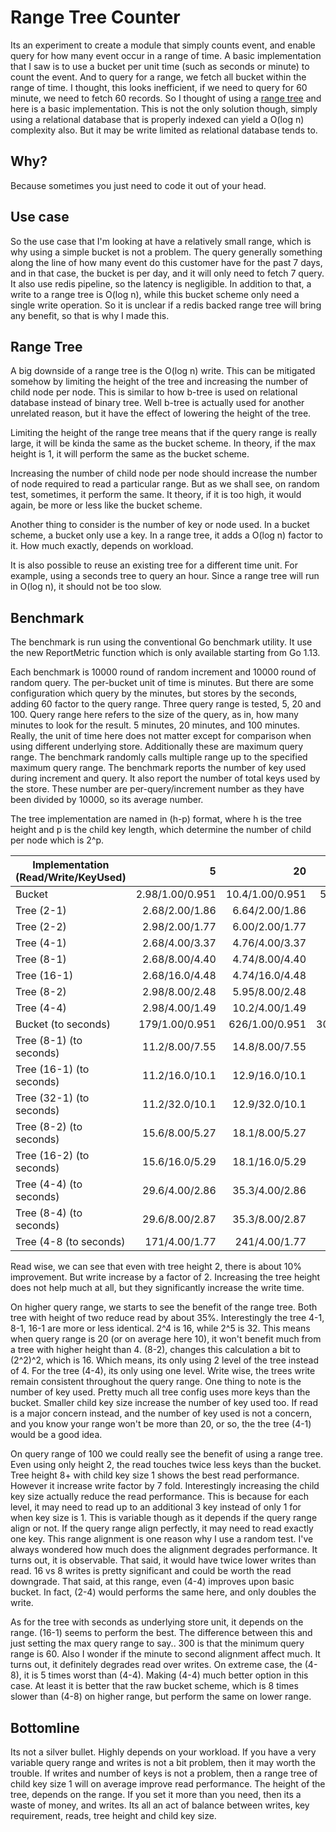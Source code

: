 Range Tree Counter
==================

Its an experiment to create a module that simply counts event, and enable query for how many event occur in a range
of time. A basic implementation that I saw is to use a bucket per unit time (such as seconds or minute) to count the 
event. And to query for a range, we fetch all bucket within the range of time. I thought, this looks inefficient,
if we need to query for 60 minute, we need to fetch 60 records. So I thought of using a [range tree](https://en.wikipedia.org/wiki/Range_tree)
and here is a basic implementation. This is not the only solution though, simply using a relational database that
is properly indexed can yield a O(log n) complexity also. But it may be write limited as relational database tends to.

Why?
----
Because sometimes you just need to code it out of your head.

Use case
--------

So the use case that I'm looking at have a relatively small range, which is why using a simple bucket is not a problem.
The query generally something along the line of how many event do this customer have for the past 7 days, and in that
case, the bucket is per day, and it will only need to fetch 7 query. It also use redis pipeline, so the latency is 
negligible. In addition to that, a write to a range tree is O(log n), while this bucket scheme only need a single
write operation. So it is unclear if a redis backed range tree will bring any benefit, so that is why I made this.

Range Tree
----------

A big downside of a range tree is the O(log n) write. This can be mitigated somehow by limiting the height of the tree
and increasing the number of child node per node. This is similar to how b-tree is used on relational database instead
of binary tree. Well b-tree is actually used for another unrelated reason, but it have the effect of lowering the height
of the tree. 

Limiting the height of the range tree means that if the query range is really large, it will be kinda the same as the 
bucket scheme. In theory, if the max height is 1, it will perform the same as the bucket scheme.

Increasing the number of child node per node should increase the number of node required to read a particular range. 
But as we shall see, on random test, sometimes, it perform the same. It theory, if it is too high, it would again,
be more or less like the bucket scheme.

Another thing to consider is the number of key or node used. In a bucket scheme, a bucket only use a key. In a range
tree, it adds a O(log n) factor to it. How much exactly, depends on workload.

It is also possible to reuse an existing tree for a different time unit. For example, using a seconds tree to query 
an hour. Since a range tree will run in O(log n), it should not be too slow.

Benchmark
---------

The benchmark is run using the conventional Go benchmark utility. It use the new ReportMetric function which is only 
available starting from Go 1.13. 

Each benchmark is 10000 round of random increment and 10000 round of random query. The per-bucket unit of time is minutes.
But there are some configuration which query by the minutes, but stores by the seconds, adding 60 factor to the query 
range. Three query range is tested, 5, 20 and 100. Query range here refers to the size of the query, as in, how many 
minutes to look for the result. 5 minutes, 20 minutes, and 100 minutes. Really, the unit of time here does not matter except 
for comparison when using different underlying store. Additionally these are maximum query range. The benchmark randomly
calls multiple range up to the specified maximum query range. The benchmark reports the number of key used during increment 
and query. It also report the number of total keys used by the store. These number are per-query/increment number as they
have been divided by 10000, so its average number. 

The tree implementation are named in (h-p) format, where h is the tree height and p is the child key length, which determine
the number of child per node which is 2^p.

Implementation (Read/Write/KeyUsed) |               5 |              20 |             100
------------------------------------|----------------:|----------------:|-----------------:
Bucket                              | 2.98/1.00/0.951 | 10.4/1.00/0.951 | 50.1/1.00/0.951
Tree (2-1)                          | 2.68/2.00/1.86  |  6.64/2.00/1.86 |  26.5/2.00/1.86
Tree (2-2)                          | 2.98/2.00/1.77  |  6.00/2.00/1.77 |  16.2/2.00/1.77
Tree (4-1)                          | 2.68/4.00/3.37  |  4.76/4.00/3.37 |  10.1/4.00/3.37
Tree (8-1)                          | 2.68/8.00/4.40  |  4.74/8.00/4.40 |  7.12/8.00/4.40
Tree (16-1)                         | 2.68/16.0/4.48  |  4.74/16.0/4.48 |  7.12/16.0/4.48
Tree (8-2)                          | 2.98/8.00/2.48  |  5.95/8.00/2.48 |  9.49/8.00/2.48
Tree (4-4)                          | 2.98/4.00/1.49  |  10.2/4.00/1.49 |  17.9/4.00/1.49
Bucket (to seconds)                 | 179/1.00/0.951  |  626/1.00/0.951 | 3005/1.00/0.951
Tree (8-1) (to seconds)             | 11.2/8.00/7.55  |  14.8/8.00/7.55 |  33.5/8.00/7.55
Tree (16-1) (to seconds)            | 11.2/16.0/10.1  |  12.9/16.0/10.1 |  15.1/16.0/10.1
Tree (32-1) (to seconds)            | 11.2/32.0/10.1  |  12.9/32.0/10.1 |  15.1/32.0/10.1
Tree (8-2) (to seconds)             | 15.6/8.00/5.27  |  18.1/8.00/5.27 |  21.4/8.00/5.27
Tree (16-2) (to seconds)            | 15.6/16.0/5.29  |  18.1/16.0/5.29 |  21.4/16.0/5.29
Tree (4-4) (to seconds)             | 29.6/4.00/2.86  |  35.3/4.00/2.86 |  44.5/4.00/2.86
Tree (8-4) (to seconds)             | 29.6/8.00/2.87  |  35.3/8.00/2.87 |  44.5/8.00/2.87
Tree (4-8 (to seconds)              |  171/4.00/1.77  |   241/4.00/1.77 |   267/4.00/1.77

Read wise, we can see that even with tree height 2, there is about 10% improvement. But write increase by a factor of 2.
Increasing the tree height does not help much at all, but they significantly increase the write time.

On higher query range, we starts to see the benefit of the range tree. Both tree with height of two reduce read by about
35%. Interestingly the tree 4-1, 8-1, 16-1 are more or less identical. 2^4 is 16, while 2^5 is 32. This means when query
range is 20 (or on average here 10), it won't benefit much from a tree with higher height than 4. (8-2), changes this
calculation a bit to (2^2)^2, which is 16. Which means, its only using 2 level of the tree instead of 4. For the tree
(4-4), its only using one level. Write wise, the trees write remain consistent throughout the query range. One thing to 
note is the number of key used. Pretty much all tree config uses more keys than the bucket. Smaller child key size
increase the number of key used too. If read is a major concern instead, and the number of key used is not a concern,
and you know your range won't be more than 20, or so, the the tree (4-1) would be a good idea.

On query range of 100 we could really see the benefit of using a range tree. Even using only height 2, the read touches
twice less keys than the bucket. Tree height 8+ with child key size 1 shows the best read performance. However it increase
write factor by 7 fold. Interestingly increasing the child key size actually reduce the read performance. This is because
for each level, it may need to read up to an additional 3 key instead of only 1 for when key size is 1. This is variable
though as it depends if the query range align or not. If the query range align perfectly, it may need to read exactly one
key. This range alignment is one reason why I use a random test. I've always wondered how much does the alignment degrades
performance. It turns out, it is observable. That said, it would have twice lower writes than read. 16 vs 8 writes is 
pretty significant and could be worth the read downgrade. That said, at this range, even (4-4) improves upon basic bucket.
In fact, (2-4) would performs the same here, and only doubles the write.

As for the tree with seconds as underlying store unit, it depends on the range. (16-1) seems to perform the best. The
difference between this and just setting the max query range to say.. 300 is that the minimum query range is 60. Also
I wonder if the minute to second alignment affect much. It turns out, it definitely degrades read over writes. On 
extreme case, the (4-8), it is 5 times worst than (4-4). Making (4-4) much better option in this case. At least it is
better that the raw bucket scheme, which is 8 times slower than (4-8) on higher range, but perform the same on lower
range.

Bottomline
----------

Its not a silver bullet. Highly depends on your workload. If you have a very variable query range and writes is not a
bit problem, then it may worth the trouble. If writes and number of keys is not a problem, then a range tree of child
key size 1 will on average improve read performance. The height of the tree, depends on the range. If you set it more 
than you need, then its a waste of money, and writes. Its all an act of balance between writes, key requirement, reads,
tree height and child key size.
